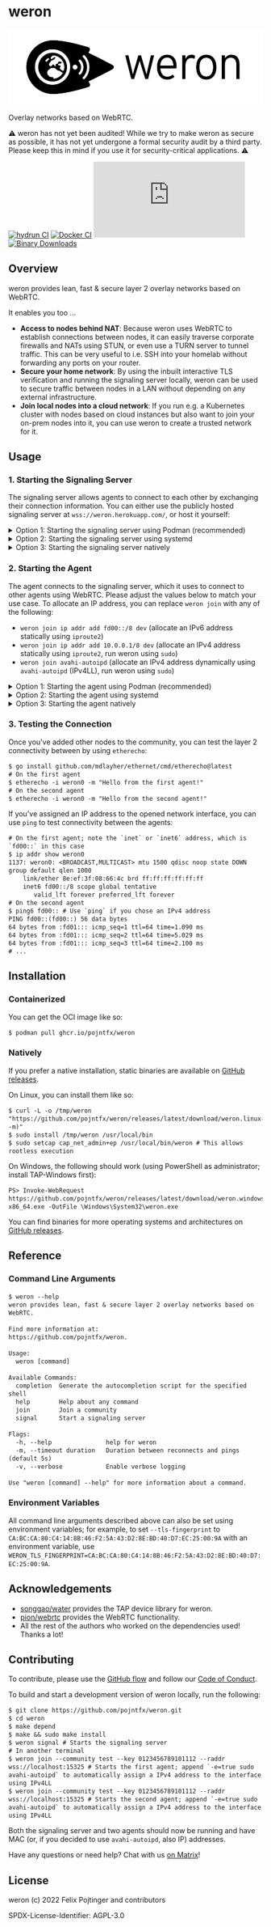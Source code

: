 # weron

![Logo](./assets/logo-readme.png)

Overlay networks based on WebRTC.

⚠️ weron has not yet been audited! While we try to make weron as secure as possible, it has not yet undergone a formal security audit by a third party. Please keep this in mind if you use it for security-critical applications. ⚠️

[![hydrun CI](https://github.com/pojntfx/weron/actions/workflows/hydrun.yaml/badge.svg)](https://github.com/pojntfx/weron/actions/workflows/hydrun.yaml)
[![Docker CI](https://github.com/pojntfx/weron/actions/workflows/docker.yaml/badge.svg)](https://github.com/pojntfx/weron/actions/workflows/docker.yaml)
[![Matrix](https://img.shields.io/matrix/weron:matrix.org)](https://matrix.to/#/#weron:matrix.org?via=matrix.org)
[![Binary Downloads](https://img.shields.io/github/downloads/pojntfx/weron/total?label=binary%20downloads)](https://github.com/pojntfx/weron/releases)

## Overview

weron provides lean, fast & secure layer 2 overlay networks based on WebRTC.

It enables you too ...

- **Access to nodes behind NAT**: Because weron uses WebRTC to establish connections between nodes, it can easily traverse corporate firewalls and NATs using STUN, or even use a TURN server to tunnel traffic. This can be very useful to i.e. SSH into your homelab without forwarding any ports on your router.
- **Secure your home network**: By using the inbuilt interactive TLS verification and running the signaling server locally, weron can be used to secure traffic between nodes in a LAN without depending on any external infrastructure.
- **Join local nodes into a cloud network**: If you run e.g. a Kubernetes cluster with nodes based on cloud instances but also want to join your on-prem nodes into it, you can use weron to create a trusted network for it.

## Usage

### 1. Starting the Signaling Server

The signaling server allows agents to connect to each other by exchanging their connection information. You can either use the publicly hosted signaling server at `wss://weron.herokuapp.com/`, or host it yourself:

<details>
  <summary>Option 1: Starting the signaling server using Podman (recommended)</summary>

Run the following:

```shell
$ sudo podman run -d --restart=always --label "io.containers.autoupdate=image" -p 15325:15325 --name weron-signaler ghcr.io/pojntfx/weron /usr/local/bin/weron signal
$ sudo podman generate systemd --new weron-signaler | sudo tee /lib/systemd/system/weron-signaler.service

$ sudo systemctl daemon-reload
$ sudo systemctl enable --now weron-signaler

$ sudo journalctl -f -u weron-signaler # Get the logs
```

The signaling service should now be reachable on port `15325` from all network interfaces.

</details>

<details>
  <summary>Option 2: Starting the signaling server using systemd</summary>

Run the following:

```shell
$ sudo tee /lib/systemd/system/weron-signaler.service <<'EOT'
[Unit]
Description=weron-signaler

[Service]
ExecStart=/usr/local/bin/weron signal

[Install]
WantedBy=multi-user.target
EOT

$ sudo systemctl daemon-reload
$ sudo systemctl enable --now weron-signaler

$ sudo journalctl -f -u weron-signaler # Get the logs
```

The signaling service should now be reachable on port `15325` from all network interfaces.

</details>

<details>
  <summary>Option 3: Starting the signaling server natively</summary>

Run the following:

```shell
$ weron signal
2022/02/27 18:23:15 Signaler listening on :15325
2022/02/27 18:23:15 TLS certificate SHA-1 fingerprint: CA:BC:CA:80:C4:14:8B:46:F2:5A:43:D2:8E:BD:40:D7:EC:25:00:9A
```

The signaling service should now be reachable on port `15325` from all network interfaces.

</details>

### 2. Starting the Agent

The agent connects to the signaling server, which it uses to connect to other agents using WebRTC. Please adjust the values below to match your use case. To allocate an IP address, you can replace `weron join` with any of the following:

- `weron join ip addr add fd00::/8 dev` (allocate an IPv6 address statically using `iproute2`)
- `weron join ip addr add 10.0.0.1/8 dev` (allocate an IPv4 address statically using `iproute2`, run weron using `sudo`)
- `weron join avahi-autoipd` (allocate an IPv4 address dynamically using `avahi-autoipd` (IPv4LL), run weron using `sudo`)

<details>
  <summary>Option 1: Starting the agent using Podman (recommended)</summary>

Run the following:

```shell
$ sudo podman run -d --restart=always --label "io.containers.autoupdate=image" --name weron-agent --cap-add NET_ADMIN -e WERON_RADDR='wss://weron.herokuapp.com/' -e WERON_COMMUNITY='test' -e WERON_KEY='0123456789101112' -e WERON_DEVICE='weron0' ghcr.io/pojntfx/weron /usr/local/bin/weron join
$ sudo podman generate systemd --new weron-agent | sudo tee /lib/systemd/system/weron-agent.service

$ sudo systemctl daemon-reload
$ sudo systemctl enable --now weron-agent

$ sudo journalctl -f -u weron-agent # Get the logs
```

The agent should now connect to other agents in the community.

</details>

<details>
  <summary>Option 2: Starting the agent using systemd</summary>

Run the following:

```shell
$ sudo tee /lib/systemd/system/weron-agent.service <<'EOT'
[Unit]
Description=weron-agent

[Service]
ExecStart=/usr/local/bin/weron join
Environment=WERON_RADDR='wss://weron.herokuapp.com/'
Environment=WERON_COMMUNITY='test'
Environment=WERON_KEY='0123456789101112'
Environment=WERON_DEVICE='weron0'

[Install]
WantedBy=multi-user.target
EOT

$ sudo systemctl daemon-reload
$ sudo systemctl enable --now weron-agent

$ sudo journalctl -f -u weron-agent # Get the logs
```

The agent should now connect to other agents in the community.

</details>

<details>
  <summary>Option 3: Starting the agent natively</summary>

Run the following:

```shell
$ weron join --raddr wss://weron.herokuapp.com/ --community test --key 0123456789101112 --device-name weron0
2022/02/27 19:11:57 Agent connecting to signaler wss://weron.herokuapp.com/
2022/02/27 19:12:01 Agent connected to signaler wss://weron.herokuapp.com/
```

The agent should now connect to other agents in the community.

</details>

### 3. Testing the Connection

Once you've added other nodes to the community, you can test the layer 2 connectivity between by using `etherecho`:

```shell
$ go install github.com/mdlayher/ethernet/cmd/etherecho@latest
# On the first agent
$ etherecho -i weron0 -m "Hello from the first agent!"
# On the second agent
$ etherecho -i weron0 -m "Hello from the second agent!"
```

If you've assigned an IP address to the opened network interface, you can use `ping` to test connectivity between the agents:

```shell
# On the first agent; note the `inet` or `inet6` address, which is `fd00::` in this case
$ ip addr show weron0
1137: weron0: <BROADCAST,MULTICAST> mtu 1500 qdisc noop state DOWN group default qlen 1000
    link/ether 8e:ef:3f:08:66:4c brd ff:ff:ff:ff:ff:ff
    inet6 fd00::/8 scope global tentative
       valid_lft forever preferred_lft forever
# On the second agent
$ ping6 fd00:: # Use `ping` if you chose an IPv4 address
PING fd00::(fd00::) 56 data bytes
64 bytes from :fd01::: icmp_seq=1 ttl=64 time=1.090 ms
64 bytes from :fd01::: icmp_seq=2 ttl=64 time=5.029 ms
64 bytes from :fd01::: icmp_seq=3 ttl=64 time=2.100 ms
# ...
```

## Installation

### Containerized

You can get the OCI image like so:

```shell
$ podman pull ghcr.io/pojntfx/weron
```

### Natively

If you prefer a native installation, static binaries are available on [GitHub releases](https://github.com/pojntfx/weron/releases).

On Linux, you can install them like so:

```shell
$ curl -L -o /tmp/weron "https://github.com/pojntfx/weron/releases/latest/download/weron.linux-$(uname -m)"
$ sudo install /tmp/weron /usr/local/bin
$ sudo setcap cap_net_admin+ep /usr/local/bin/weron # This allows rootless execution
```

On Windows, the following should work (using PowerShell as administrator; install TAP-Windows first):

```shell
PS> Invoke-WebRequest https://github.com/pojntfx/weron/releases/latest/download/weron.windows-x86_64.exe -OutFile \Windows\System32\weron.exe
```

You can find binaries for more operating systems and architectures on [GitHub releases](https://github.com/pojntfx/weron/releases).

## Reference

### Command Line Arguments

```shell
$ weron --help
weron provides lean, fast & secure layer 2 overlay networks based on WebRTC.

Find more information at:
https://github.com/pojntfx/weron.

Usage:
  weron [command]

Available Commands:
  completion  Generate the autocompletion script for the specified shell
  help        Help about any command
  join        Join a community
  signal      Start a signaling server

Flags:
  -h, --help               help for weron
  -m, --timeout duration   Duration between reconnects and pings (default 5s)
  -v, --verbose            Enable verbose logging

Use "weron [command] --help" for more information about a command.
```

### Environment Variables

All command line arguments described above can also be set using environment variables; for example, to set `--tls-fingerprint` to `CA:BC:CA:80:C4:14:8B:46:F2:5A:43:D2:8E:BD:40:D7:EC:25:00:9A` with an environment variable, use `WERON_TLS_FINGERPRINT=CA:BC:CA:80:C4:14:8B:46:F2:5A:43:D2:8E:BD:40:D7:EC:25:00:9A`.

## Acknowledgements

- [songgao/water](https://github.com/songgao/water) provides the TAP device library for weron.
- [pion/webrtc](https://github.com/pion/webrtc) provides the WebRTC functionality.
- All the rest of the authors who worked on the dependencies used! Thanks a lot!

## Contributing

To contribute, please use the [GitHub flow](https://guides.github.com/introduction/flow/) and follow our [Code of Conduct](./CODE_OF_CONDUCT.md).

To build and start a development version of weron locally, run the following:

```shell
$ git clone https://github.com/pojntfx/weron.git
$ cd weron
$ make depend
$ make && sudo make install
$ weron signal # Starts the signaling server
# In another terminal
$ weron join --community test --key 0123456789101112 --raddr wss://localhost:15325 # Starts the first agent; append `-e=true sudo avahi-autoipd` to automatically assign a IPv4 address to the interface using IPv4LL
$ weron join --community test --key 0123456789101112 --raddr wss://localhost:15325 # Starts the second agent; append `-e=true sudo avahi-autoipd` to automatically assign a IPv4 address to the interface using IPv4LL
```

Both the signaling server and two agents should now be running and have MAC (or, if you decided to use `avahi-autoipd`, also IP) addresses.

Have any questions or need help? Chat with us [on Matrix](https://matrix.to/#/#weron:matrix.org?via=matrix.org)!

## License

weron (c) 2022 Felix Pojtinger and contributors

SPDX-License-Identifier: AGPL-3.0
